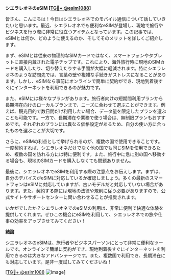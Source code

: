 **シエラレオネのeSIM [[TG💪+ @esim1088](https://t.me/s/esim1088)]**

皆さん、こんにちは！今日はシエラレオネでのモバイル通信について話していきたいと思います。最近、シエラレオネでも便利なeSIMが登場し、現地で旅行やビジネスを行う際に非常に役立つアイテムとなっています。この記事では、eSIMとは何か、どのように使えるのか、そしてそのメリットを詳しくご紹介します。

まず、eSIMとは従来の物理的なSIMカードではなく、スマートフォンやタブレットに直接内蔵された電子チップです。これにより、海外旅行時に現地のSIMカードを購入したり、切り替えたりする手間が大幅に軽減されます。特にシエラレオネのような訪問先では、言葉の壁や複雑な手続きがストレスになることがあります。しかし、eSIMなら事前にオンラインで簡単に契約ができ、現地到着後すぐにインターネットを利用できるのが魅力です。

また、eSIMには様々なプランがあります。旅行者向けの短期間利用プランから長期滞在向けのローカルプランまで、ニーズに合わせて選ぶことができます。例えば、観光目的で数日間だけ利用したい場合、データ量を限定したプランを選ぶことも可能です。一方で、長期滞在や業務で使う場合は、無制限プランもおすすめです。それぞれのプランには異なる価格設定があるため、自分の使い方に合ったものを選ぶことが大切です。

さらに、eSIMの利点として挙げられるのが、複数の国で使用できることです。一度契約すれば、シエラレオネだけでなく他の国でも同じSIMを使用できるため、複数の国を訪れる方には特に便利です。また、旅行中に急に別の国へ移動する場合も、現地のSIMカードを購入しなくても問題ありません。

最後に、シエラレオネでeSIMを利用する際の注意点をお伝えします。まずは、自分のデバイスがeSIMに対応しているか確認しましょう。多くの最新のスマートフォンはeSIMに対応していますが、古いモデルだと対応していない場合があります。また、契約する際には現地の法律や規則に従う必要がありますので、公式サイトやサポートセンターに問い合わせることが推奨されます。

いかがでしたか？シエラレオネでのeSIMの利用は、非常に便利で快適な体験を提供してくれます。ぜひこの機会にeSIMを利用して、シエラレオネでの旅や仕事の効率をアップさせてみてください！

**結論**

シエラレオネのeSIMは、旅行者やビジネスパーソンにとって非常に便利なツールです。オンラインで簡単に契約ができ、現地到着後すぐにインターネットを利用できるのは大きなアドバンテージです。また、複数国で利用でき、長期滞在にも対応しています。是非一度試してみてくださいね！

[[TG💪+ @esim1088](https://t.me/s/esim1088) ![Image](https://i.postimg.cc/Y0z9fWf4/image.png)]